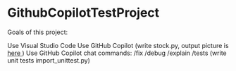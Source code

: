 # GithubCopilotTestProject

Goals of this project:

Use Visual Studio Code
Use GitHub Copilot (write stock.py, output picture is <a href="https://github.com/oooFredooo/GithubCopilotTestProject/blob/master/Output.jpeg"> here </a>)
Use GitHub Copilot chat commands:
/fix
/debug
/explain
/tests (write unit tests import_unittest.py)
